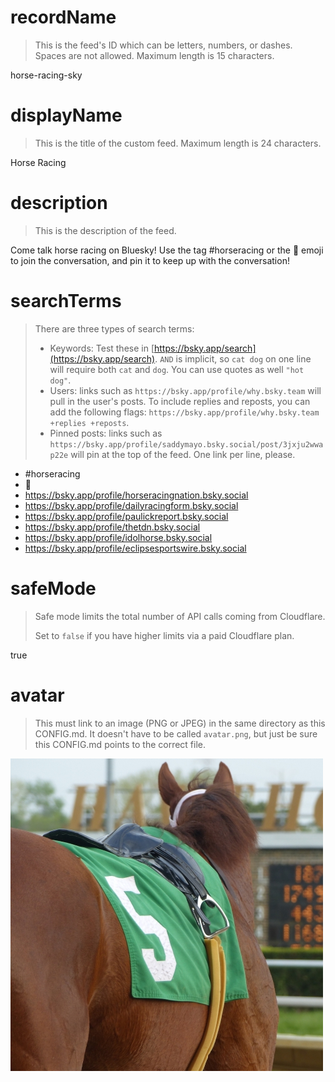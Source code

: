 
# recordName

> This is the feed's ID which can be letters, numbers, or dashes. Spaces are not allowed. Maximum length is 15 characters.

horse-racing-sky

# displayName

> This is the title of the custom feed. Maximum length is 24 characters.

Horse Racing

# description

> This is the description of the feed.

Come talk horse racing on Bluesky! Use the tag #horseracing or the 🏇 emoji to join the conversation, and pin it to keep up with the conversation! 

# searchTerms

> There are three types of search terms:
>
> - Keywords: Test these in [https://bsky.app/search](https://bsky.app/search). `AND` is implicit, so `cat dog` on one line will require both `cat` and `dog`. You can use quotes as well `"hot dog"`.
> - Users: links such as `https://bsky.app/profile/why.bsky.team` will pull in the user's posts. To include replies and reposts, you can add the following flags: `https://bsky.app/profile/why.bsky.team +replies +reposts`.
> - Pinned posts: links such as `https://bsky.app/profile/saddymayo.bsky.social/post/3jxju2wwap22e` will pin at the top of the feed. One link per line, please.

- #horseracing
- 🏇
- https://bsky.app/profile/horseracingnation.bsky.social
- https://bsky.app/profile/dailyracingform.bsky.social
- https://bsky.app/profile/paulickreport.bsky.social
- https://bsky.app/profile/thetdn.bsky.social
- https://bsky.app/profile/idolhorse.bsky.social
- https://bsky.app/profile/eclipsesportswire.bsky.social

# safeMode

> Safe mode limits the total number of API calls coming from Cloudflare.
>
> Set to `false` if you have higher limits via a paid Cloudflare plan.

true

# avatar

> This must link to an image (PNG or JPEG) in the same directory as this CONFIG.md. It doesn't have to be called `avatar.png`, but just be sure this CONFIG.md points to the correct file.

![](avatar.jpg)

